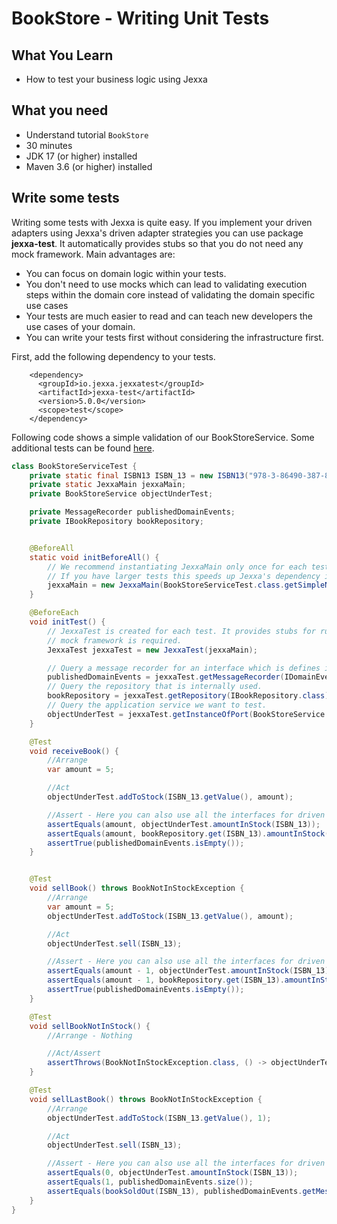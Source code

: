 # BookStore - Writing Unit Tests

## What You Learn

*   How to test your business logic using Jexxa

## What you need

*   Understand tutorial `BookStore`
*   30 minutes
*   JDK 17 (or higher) installed
*   Maven 3.6 (or higher) installed

## Write some tests
Writing some tests with Jexxa is quite easy. If you implement your driven adapters using Jexxa's driven adapter strategies you can use
package **jexxa-test**. It automatically provides stubs so that you do not need any mock framework. Main advantages are:

*   You can focus on domain logic within your tests.
*   You don't need to use mocks which can lead to validating execution steps within the domain core instead of validating the domain specific use cases
*   Your tests are much easier to read and can teach new developers the use cases of your domain.
*   You can write your tests first without considering the infrastructure first.

First, add the following dependency to your tests.

```maven
    <dependency>
      <groupId>io.jexxa.jexxatest</groupId>
      <artifactId>jexxa-test</artifactId>
      <version>5.0.0</version>
      <scope>test</scope>
    </dependency>
```

Following code shows a simple validation of our BookStoreService. Some additional tests can be found [here](https://github.com/jexxa-projects/Jexxa/blob/master/tutorials/BookStore/src/test/java/io/jexxa/tutorials/bookstore/applicationservice/BookStoreServiceTest.java).

```java
class BookStoreServiceTest {
    private static final ISBN13 ISBN_13 = new ISBN13("978-3-86490-387-8");
    private static JexxaMain jexxaMain;
    private BookStoreService objectUnderTest;

    private MessageRecorder publishedDomainEvents;
    private IBookRepository bookRepository;


    @BeforeAll
    static void initBeforeAll() {
        // We recommend instantiating JexxaMain only once for each test class.
        // If you have larger tests this speeds up Jexxa's dependency injection
        jexxaMain = new JexxaMain(BookStoreServiceTest.class.getSimpleName());
    }

    @BeforeEach
    void initTest() {
        // JexxaTest is created for each test. It provides stubs for running your tests so that no
        // mock framework is required.
        JexxaTest jexxaTest = new JexxaTest(jexxaMain);

        // Query a message recorder for an interface which is defines in your application core.
        publishedDomainEvents = jexxaTest.getMessageRecorder(IDomainEventPublisher.class);
        // Query the repository that is internally used.
        bookRepository = jexxaTest.getRepository(IBookRepository.class);
        // Query the application service we want to test.
        objectUnderTest = jexxaTest.getInstanceOfPort(BookStoreService.class);
    }

    @Test
    void receiveBook() {
        //Arrange
        var amount = 5;

        //Act
        objectUnderTest.addToStock(ISBN_13.getValue(), amount);

        //Assert - Here you can also use all the interfaces for driven adapters defined in your application without running the infrastructure
        assertEquals(amount, objectUnderTest.amountInStock(ISBN_13));
        assertEquals(amount, bookRepository.get(ISBN_13).amountInStock());
        assertTrue(publishedDomainEvents.isEmpty());
    }


    @Test
    void sellBook() throws BookNotInStockException {
        //Arrange
        var amount = 5;
        objectUnderTest.addToStock(ISBN_13.getValue(), amount);

        //Act
        objectUnderTest.sell(ISBN_13);

        //Assert - Here you can also use all the interfaces for driven adapters defined in your application without running the infrastructure
        assertEquals(amount - 1, objectUnderTest.amountInStock(ISBN_13));
        assertEquals(amount - 1, bookRepository.get(ISBN_13).amountInStock());
        assertTrue(publishedDomainEvents.isEmpty());
    }

    @Test
    void sellBookNotInStock() {
        //Arrange - Nothing

        //Act/Assert
        assertThrows(BookNotInStockException.class, () -> objectUnderTest.sell(ISBN_13));
    }

    @Test
    void sellLastBook() throws BookNotInStockException {
        //Arrange
        objectUnderTest.addToStock(ISBN_13.getValue(), 1);

        //Act
        objectUnderTest.sell(ISBN_13);

        //Assert - Here you can also use all the interfaces for driven adapters defined in your application without running the infrastructure
        assertEquals(0, objectUnderTest.amountInStock(ISBN_13));
        assertEquals(1, publishedDomainEvents.size());
        assertEquals(bookSoldOut(ISBN_13), publishedDomainEvents.getMessage(BookSoldOut.class));
    }
}
```
